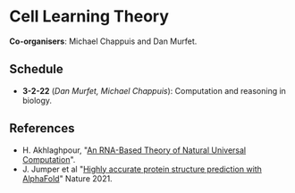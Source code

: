# Cell Learning Theory

**Co-organisers**: Michael Chappuis and Dan Murfet.

## Schedule

* **3-2-22** (*Dan Murfet, Michael Chappuis*): Computation and reasoning in biology.

## References

* H. Akhlaghpour, "[An RNA-Based Theory of Natural Universal Computation](https://arxiv.org/abs/2008.08814)".
* J. Jumper et al "[Highly accurate protein structure prediction with AlphaFold](https://www.nature.com/articles/s41586-021-03819-2)" Nature 2021.
